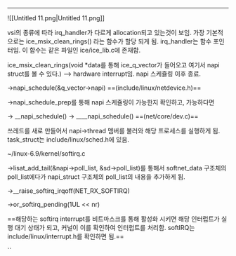 ---

![[Untitled 11.png|Untitled 11.png]]

vsi의 종류에 따라 irq_handler가 다르게 allocation되고 있는것이 보임. 가장 기본적으로는 ice_msix_clean_rings() 라는 함수가 할당 되게 됨. irq_handler는 함수 포인터임. 이 함수는 같은 파일인 ice/ice_lib.c에 존재함.

  

ice_msix_clean_rings(void *data를 통해 ice_q_vector가 들어오고 여기서 napi struct를 볼 수 있다.) —> hardware interrupt임. napi 스케쥴링 이후 종료.

→napi_schedule(&q_vector→napi) ==(include/linux/netdevice.h)==

→napi_schedule_prep를 통해 napi 스케쥴링이 가능한지 확인하고, 가능하다면

→ __napi_schedule() → ____napi_schedule() ==(net/core/dev.c)==

쓰레드를 새로 만들어서 napi→thread 멤버를 불러와 해당 프로세스를 실행하게 됨. task_struct는 include/linux/sched.h에 있음.

~/linux-6.9/kernel/softirq.c

→lisat_add_tail(&napi→poll_list, &sd→poll_list)를 통해서 softnet_data 구조체의 poll_list에다가 napi_struct 구조체의 poll_list의 내용을 추가하게 됨.

→__raise_softirq_irqoff(NET_RX_SOFTIRQ)

→or_softirq_pending(1UL << nr)

==해당하는 softirq interrupt를 비트마스크를 통해 활성화 시키면 해당 인터럽트가 실행 대기 상태가 되고, 커널이 이를 확인하여 인터럽트를 처리함. softIRQ는 include/linux/interrupt.h를 확인하면 됨.==

``
